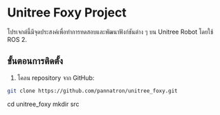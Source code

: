 # Unitree Foxy Project

โปรเจกต์นี้มีจุดประสงค์เพื่อทำการทดสอบและพัฒนาฟังก์ชันต่าง ๆ บน Unitree Robot โดยใช้ ROS 2.

## ขั้นตอนการติดตั้ง

1. โคลน repository จาก GitHub:
```bash
git clone https://github.com/pannatron/unitree_foxy.git
```

cd unitree_foxy
mkdir src
